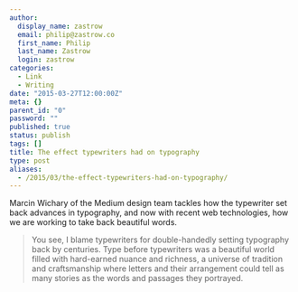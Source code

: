 ```yaml
---
author:
  display_name: zastrow
  email: philip@zastrow.co
  first_name: Philip
  last_name: Zastrow
  login: zastrow
categories:
  - Link
  - Writing
date: "2015-03-27T12:00:00Z"
meta: {}
parent_id: "0"
password: ""
published: true
status: publish
tags: []
title: The effect typewriters had on typography
type: post
aliases:
  - /2015/03/the-effect-typewriters-had-on-typography/
---
```

<p>Marcin Wichary of the Medium design team tackles how the typewriter set back advances in typography, and now with recent web technologies, how we are working to take back beautiful words.</p>
<blockquote>
<p>You see, I blame typewriters for double-handedly setting typography back by centuries. Type before typewriters was a beautiful world filled with hard-earned nuance and richness, a universe of tradition and craftsmanship where letters and their arrangement could tell as many stories as the words and passages they portrayed.</p>
</blockquote>
